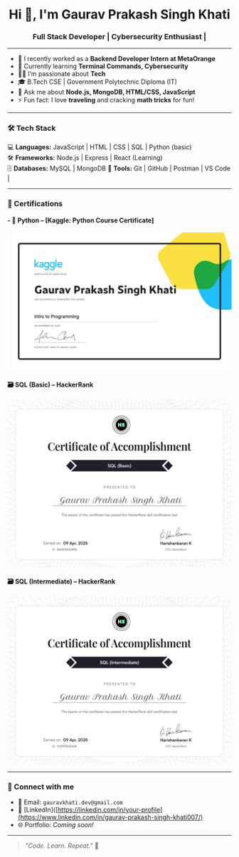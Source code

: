 <h1 align="center">Hi 👋, I'm Gaurav Prakash Singh Khati</h1>
<h3 align="center">Full Stack Developer | Cybersecurity Enthusiast |</h3>

---

- 🔭 I recently worked as a **Backend Developer Intern at MetaOrange**
- 🌱 Currently learning **Terminal Commands, Cybersecurity**
- 👨‍💻 I’m passionate about  **Tech**
- 🎓 B.Tech CSE | Government Polytechnic Diploma (IT)
- 💬 Ask me about **Node.js, MongoDB, HTML/CSS, JavaScript**
- ⚡ Fun fact: I love **traveling** and cracking **math tricks** for fun!

---

### 🛠️ Tech Stack

💻 **Languages:**     JavaScript | HTML | CSS | SQL | Python (basic)  
🛠️ **Frameworks:**    Node.js | Express | React (Learning)  
🗄️ **Databases:**      MySQL | MongoDB
🧰 **Tools:**         Git | GitHub | Postman | VS Code |   


---
### 📜 Certifications

#### - 🐍 **Python** – [Kaggle: Python Course Certificate]
[<img src="https://github.com/Gaurav-Prakash-Singh-khati-007/Gaurav-Prakash-Singh-khati-007/blob/main/Gaurav%20%20Prakash%20Singh%20Khati%20-%20Intro%20to%20Programming.png?raw=true" width="600"/>](https://www.hackerrank.com/certificates/iframe/d72911d0eade)

#### 🗃️ SQL (Basic) – HackerRank  
[<img src="https://github.com/Gaurav-Prakash-Singh-khati-007/Gaurav-Prakash-Singh-khati-007/blob/main/SQL%20basic.png?raw=true" width="600"/>](https://www.hackerrank.com/certificates/iframe/d6f87dce4912)

#### 🗃️ SQL (Intermediate) – HackerRank  
[<img src="https://github.com/Gaurav-Prakash-Singh-khati-007/Gaurav-Prakash-Singh-khati-007/blob/main/SQL%20INtERMEDIATE.png?raw=true" width="600"/>](https://www.hackerrank.com/certificates/iframe/d72911d0eade)

<!-- 

### 📈 GitHub Stats

<p align="center">
  <img src="https://github-readme-stats.vercel.app/api?username=Gaurav-Prakash-Singh-khati-007&show_icons=true&theme=radical" alt="Gaurav's GitHub stats" />
  <br/>
  <img src="https://github-readme-stats.vercel.app/api/top-langs/?username=Gaurav-Prakash-Singh-khati-007&layout=compact&theme=radical" alt="Top Languages" />
</p>

---
-->
---
### 🔗 Connect with me

- 📧 Email: `gauravkhati.dev@gmail.com`
- 💼 [LinkedIn]([https://linkedin.com/in/your-profile](https://www.linkedin.com/in/gaurav-prakash-singh-khati007/)
- 🌐 Portfolio: *Coming soon!*

---

> _"Code. Learn. Repeat."_ 🚀
